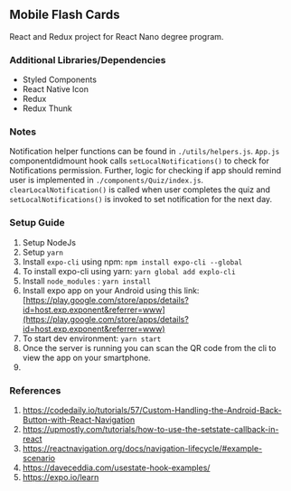 ## Mobile Flash Cards
React and Redux project for React Nano degree program.

### Additional Libraries/Dependencies
 - Styled Components
 - React Native Icon
 - Redux
 - Redux Thunk
### Notes
Notification helper functions can be found in `./utils/helpers.js`. `App.js` componentdidmount hook calls `setLocalNotifications()` to check for Notifications permission. Further, logic for checking if app should remind user is implemented in `./components/Quiz/index.js`. `clearLocalNotification()` is called when user completes the quiz and `setLocalNotifications()` is invoked to set notification for the next day.

### Setup Guide
1.  Setup NodeJs
2. Setup `yarn`
3. Install `expo-cli` using npm: `npm install expo-cli --global`
4. To install expo-cli using yarn: `yarn global add explo-cli`
5. Install `node_modules` : `yarn install`
6. Install expo app on your Android using this link: [https://play.google.com/store/apps/details?id=host.exp.exponent&referrer=www](https://play.google.com/store/apps/details?id=host.exp.exponent&referrer=www)
7. To start dev environment: `yarn start`
8. Once the server is running you can scan the QR code from the cli to view the app on your smartphone.
9. 
### References 

 1. https://codedaily.io/tutorials/57/Custom-Handling-the-Android-Back-Button-with-React-Navigation
 2. https://upmostly.com/tutorials/how-to-use-the-setstate-callback-in-react
 3. https://reactnavigation.org/docs/navigation-lifecycle/#example-scenario
 4. https://daveceddia.com/usestate-hook-examples/
 5. https://expo.io/learn